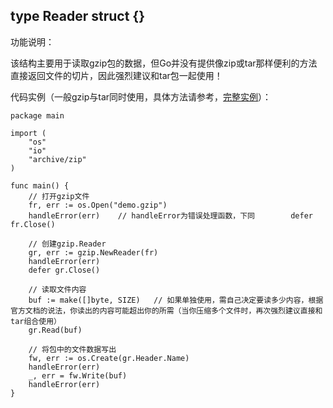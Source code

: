 ## type Reader struct {}

功能说明：

该结构主要用于读取gzip包的数据，但Go并没有提供像zip或tar那样便利的方法直接返回文件的切片，因此强烈建议和tar包一起使用！

代码实例（一般gzip与tar同时使用，具体方法请参考，[完整实例](https://github.com/Unknwon/go-compresser/blob/master/go-tar.gz.go)）：

	package main
	
	import (
		"os"
		"io"
		"archive/zip"
	)
	
	func main() {
		// 打开gzip文件
		fr, err := os.Open("demo.gzip")		
		handleError(err)	// handleError为错误处理函数，下同		defer fr.Close()
		
		// 创建gzip.Reader
		gr, err := gzip.NewReader(fr)
		handleError(err)
		defer gr.Close()
		
		// 读取文件内容
		buf := make([]byte, SIZE)	// 如果单独使用，需自己决定要读多少内容，根据官方文档的说法，你读出的内容可能超出你的所需（当你压缩多个文件时，再次强烈建议直接和tar组合使用）
		gr.Read(buf)
		
		// 将包中的文件数据写出
		fw, err := os.Create(gr.Header.Name)
		handleError(err)
		_, err = fw.Write(buf)
		handleError(err)
	}
